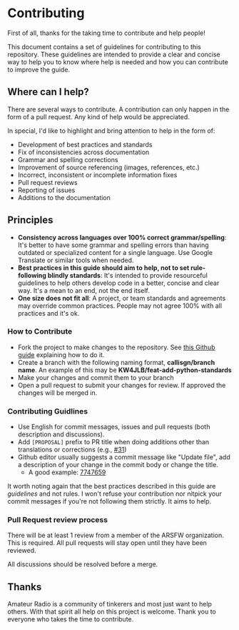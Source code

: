 # Contributing

First of all, thanks for the taking time to contribute and help people!

This document contains a set of guidelines for contributing to this repository. These guidelines are intended to provide a clear and concise way to help you to know where help is needed and how you can contribute to improve the guide.

## Where can I help?

There are several ways to contribute. A contribution can only happen in the form of a pull request. Any kind of help would be appreciated.

In special, I'd like to highlight and bring attention to help in the form of:

- Development of best practices and standards
- Fix of inconsistencies across documentation
- Grammar and spelling corrections
- Improvement of source referencing (images, references, etc.)
- Incorrect, inconsistent or incomplete information fixes
- Pull request reviews
- Reporting of issues
- Additions to the documentation

## Principles

- **Consistency across languages over 100% correct grammar/spelling**: It's better to have some grammar and spelling errors than having outdated or specialized content for a single language. Use Google Translate or similar tools when needed.
- **Best practices in this guide should aim to help, not to set rule-following blindly standards**: It's intended to provide resourceful guidelines to help others develop code in a better, concise and clear way. It's a mean to an end, not the end itself.
- **One size does not fit all**: A project,  or team standards and agreements may override common practices. People may not agree 100% with all practices and it's ok. 


### How to Contribute

- Fork the project to make changes to the repository. See [this Github guide](https://guides.github.com/activities/forking/) explaining how to do it.
- Create a branch with the following naming format, **callisgn/branch name**. An example of this may be **KW4JLB/feat-add-python-standards**
- Make your changes and commit them to your branch
- Open a pull request to submit your changes for review. If approved the changes will be merged in. 

### Contributing Guidlines

- Use English for commit messages, issues and pull requests (both description and discussions).
- Add `[PROPOSAL]` prefix to PR title when doing additions other than translations or corrections (e.g., [#31](https://github.com/RomuloOliveira/commit-messages-guide/pull/31))
- Github editor usually suggests a commit message like "Update file", add a description of your change in the commit body or change the title.
    - A good example: [7747659](https://github.com/RomuloOliveira/commit-messages-guide/commit/7747659824b83f6d07589daa66a67ee29fa60ddb)

It worth noting again that the best practices described in this guide are _guidelines_ and not rules. I won't refuse your contribution nor nitpick your commit messages if you're not following them strictly. It aims to help.

### Pull Request review process

There will be at least 1 review from a member of the ARSFW organization. This is required. All pull requests will stay open until they have been reviewed.

All discussions should be resolved before a merge. 

## Thanks

Amateur Radio is a community of tinkerers and most just want to help others. With that spirit all help on this project is welcome. Thank you to everyone who takes the time to contribute. 